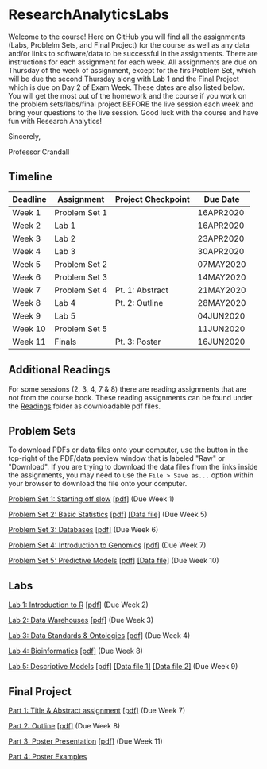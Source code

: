 # ResearchAnalyticsLabs
Welcome to the course! Here on GitHub you will find all the assignments (Labs, Problelm Sets, and Final Project) for the course as well as any data and/or links to software/data to be successful in the assignments. There are instructions for each assignment for each week. All assignments are due on Thursday of the week of assignment, except for the firs Problem Set, which will be due the second Thursday along with Lab 1 and the Final Project which is due on Day 2 of Exam Week. These dates are also listed below. You will get the most out of the homework and the course if you work on the problem sets/labs/final project BEFORE the live session each week and bring your questions to the live session. Good luck with the course and have fun with Research Analytics!

Sincerely,

Professor Crandall

## Timeline
| Deadline | Assignment | Project Checkpoint | Due Date |
|:---------|-----------------|--------------------|-------------|
| Week 1 | Problem Set 1 | | 16APR2020 |
| Week 2 | Lab 1 | | 16APR2020 |
| Week 3 | Lab 2 | | 23APR2020 |
| Week 4 | Lab 3 | | 30APR2020 |
| Week 5 | Problem Set 2 | | 07MAY2020 |
| Week 6 | Problem Set 3 | | 14MAY2020 |
| Week 7 | Problem Set 4 | Pt. 1: Abstract | 21MAY2020 |
| Week 8 | Lab 4| Pt. 2: Outline | 28MAY2020 |
| Week 9 | Lab 5 | | 04JUN2020 |
| Week 10 | Problem Set 5 | | 11JUN2020 |
| Week 11 | Finals | Pt. 3: Poster | 16JUN2020 |

## Additional Readings
For some sessions (2, 3, 4, 7 & 8) there are reading assignments that are not from the course book.  These reading assignments can be found under the [Readings](Readings/) folder as downloadable pdf files.

## Problem Sets

To download PDFs or data files onto your computer, use the button in the top-right of the PDF/data preview window that is labeled "Raw" or "Download". If you are trying to download the data files from the links inside the assignments, you may need to use the `File > Save as...` option within your browser to download the file onto your computer.

[Problem Set 1: Starting off slow](ProblemSets/PS1/PS1.md)  [[pdf]](ProblemSets/PS1/PS1.pdf) (Due Week 1)

[Problem Set 2: Basic Statistics](ProblemSets/PS2/PS2.md)  [[pdf]](ProblemSets/PS2/PS2.pdf) [[Data file]](ProblemSets/PS2/Session5PimaDiabetes.csv) (Due Week 5)

[Problem Set 3: Databases](ProblemSets/PS3/PS3.md)  [[pdf]](ProblemSets/PS3/PS3.pdf) (Due Week 6)

[Problem Set 4: Introduction to Genomics](ProblemSets/PS4/PS4.md)  [[pdf]](ProblemSets/PS4/PS4.pdf) (Due Week 7)

[Problem Set 5: Predictive Models](ProblemSets/PS5/PS5.md)  [[pdf]](ProblemSets/PS5/PS5.pdf) [[Data file]](ProblemSets/PS5/Session10PimaDiabetesCleanRand.csv) (Due Week 10)

## Labs
[Lab 1: Introduction to R](Labs/Lab1/Lab1.md)  [[pdf]](Labs/Lab1/Lab1.pdf) (Due Week 2)

[Lab 2: Data Warehouses](Labs/Lab2/Lab2.md)  [[pdf]](Labs/Lab2/Lab2.pdf) (Due Week 3)

[Lab 3: Data Standards & Ontologies](Labs/Lab3/Lab3.md)  [[pdf]](Labs/Lab3/Lab3.pdf) (Due Week 4)

[Lab 4: Bioinformatics](Labs/Lab4/Lab4.md)  [[pdf]](Labs/Lab4/Lab4.pdf) (Due Week 8)

[Lab 5: Descriptive Models](Labs/Lab5/Lab5.md)  [[pdf]](Labs/Lab5/Lab5.pdf) [[Data file 1]](Labs/Lab5/Session9GeneExpression1000.csv) [[Data file 2]](Labs/Lab5/Session9labels.csv) (Due Week 9) 

## Final Project
[Part 1: Title & Abstract assignment](Project/Part1.md) [[pdf]](Project/Part1.pdf) (Due Week 7)

[Part 2: Outline](Project/Part2.md) [[pdf]](Project/Part2.pdf) (Due Week 8)

[Part 3: Poster Presentation](Project/Part3.md) [[pdf]](Project/Part3.pdf) (Due Week 11)

[Part 4: Poster Examples](Project/)
